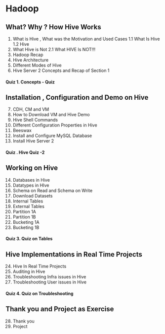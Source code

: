 # Hadoop

## What? Why ? How Hive Works

1. What is Hive , What was the Motivation and Used Cases 
  1.1 What Is Hive
  1.2 Hive
2. What Hive is Not 
  2.1 What HIVE Is NOT!!!
3. Hadoop Recap 
4. Hive Architecture 
5. Different Modes of Hive 
6. Hive Server 2 Concepts and Recap of Section 1 
#### Quiz 1. Concepts - Quiz 
    
## Installation , Configuration and Demo on Hive

7. CDH, CM and VM 
8. How to Download VM and Hive Demo 
9. Hive Shell Commands 
10. Different Configuration Properties in Hive 
11. Beeswax 
12. Install and Configure MySQL Database 
13. Install Hive Server 2 
#### Quiz . Hive Quiz -2 
    
## Working on Hive

14. Databases in Hive 
15. Datatypes in HIve 
16. Schema on Read and Schema on Write 
17. Download Datasets 
18. Internal Tables 
19. External Tables 
20. Partition 1A 
21. Partition 1B 
22. Bucketing 1A 
23. Bucketing 1B 
#### Quiz 3. Quiz on Tables 

## Hive Implementations in Real Time Projects

24. Hive In Real Time Projects 
25. Auditing in Hive 
26. Troubleshooting Infra issues in Hive 
27. Troubleshooting User issues in Hive
#### Quiz 4. Quiz on Troubleshooting
    
## Thank you and Project as Exercise
28. Thank you 
29. Project 
    
